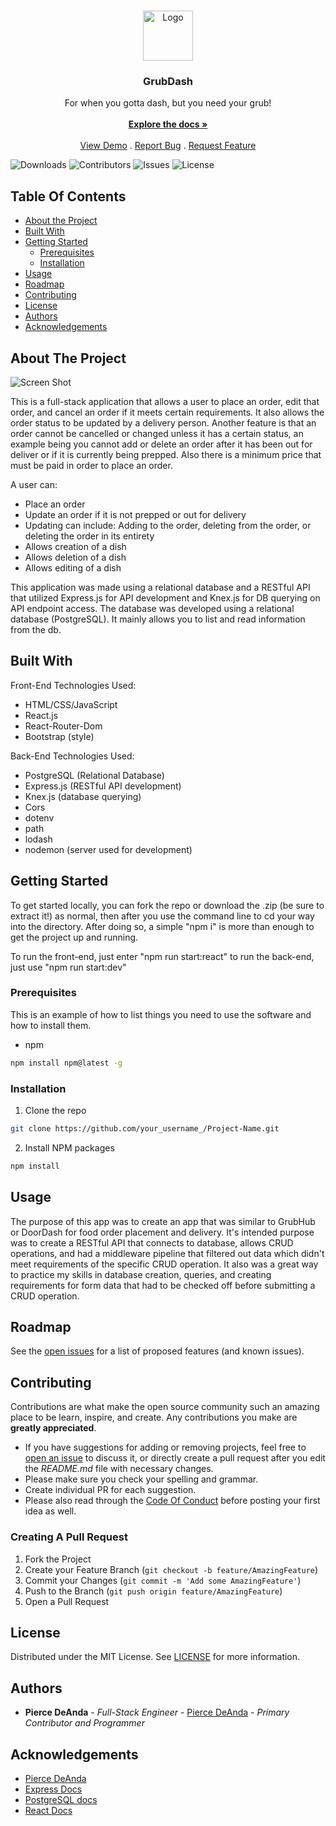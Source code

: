 <br/>
<p align="center">
  <a href="https://github.com/NewDevOnTheBlock/https://github.com/NewDevOnTheBlock/WeLoveMovies-Application">
    <img src="images/logo.png" alt="Logo" width="80" height="80">
  </a>

  <h3 align="center">GrubDash</h3>

  <p align="center">
    For when you gotta dash, but you need your grub!
    <br/>
    <br/>
    <a href="https://github.com/NewDevOnTheBlock/https://github.com/NewDevOnTheBlock/WeLoveMovies-Application"><strong>Explore the docs »</strong></a>
    <br/>
    <br/>
    <a href="https://github.com/NewDevOnTheBlock/https://github.com/NewDevOnTheBlock/WeLoveMovies-Application">View Demo</a>
    .
    <a href="https://github.com/NewDevOnTheBlock/https://github.com/NewDevOnTheBlock/WeLoveMovies-Application/issues">Report Bug</a>
    .
    <a href="https://github.com/NewDevOnTheBlock/https://github.com/NewDevOnTheBlock/WeLoveMovies-Application/issues">Request Feature</a>
  </p>
</p>

![Downloads](https://img.shields.io/github/downloads/NewDevOnTheBlock/https://github.com/NewDevOnTheBlock/WeLoveMovies-Application/total) ![Contributors](https://img.shields.io/github/contributors/NewDevOnTheBlock/https://github.com/NewDevOnTheBlock/WeLoveMovies-Application?color=dark-green) ![Issues](https://img.shields.io/github/issues/NewDevOnTheBlock/https://github.com/NewDevOnTheBlock/WeLoveMovies-Application) ![License](https://img.shields.io/github/license/NewDevOnTheBlock/https://github.com/NewDevOnTheBlock/WeLoveMovies-Application) 

## Table Of Contents

* [About the Project](#about-the-project)
* [Built With](#built-with)
* [Getting Started](#getting-started)
  * [Prerequisites](#prerequisites)
  * [Installation](#installation)
* [Usage](#usage)
* [Roadmap](#roadmap)
* [Contributing](#contributing)
* [License](#license)
* [Authors](#authors)
* [Acknowledgements](#acknowledgements)

## About The Project

![Screen Shot](ttps://we-love-movies-frontend-qip9.onrender.com)

This is a full-stack application that allows a user to place an order, edit that order, and cancel an order if it meets certain requirements. It also allows the order status to be updated by a delivery person. Another feature is that an order cannot be cancelled or changed unless it has a certain status, an example being you cannot add or delete an order after it has been out for deliver or if it is currently being prepped. Also there is a minimum price that must be paid in order to place an order. 

A user can:
- Place an order
- Update an order if it is not prepped or out for delivery
- Updating can include: Adding to the order, deleting from the order, or deleting the order in its entirety
- Allows creation of a dish
- Allows deletion of a dish
- Allows editing of a dish

This application was made using a relational database and a RESTful API that utilized Express.js for API development and Knex.js for DB querying on API endpoint access. The database was developed using a relational database (PostgreSQL). It mainly allows you to list and read information from the db.

## Built With

Front-End Technologies Used:
- HTML/CSS/JavaScript
- React.js
- React-Router-Dom
- Bootstrap (style)

Back-End Technologies Used:
- PostgreSQL (Relational Database)
- Express.js (RESTful API development)
- Knex.js (database querying)
- Cors
- dotenv
- path
- lodash
- nodemon (server used for development)

## Getting Started

To get started locally, you can fork the repo or download the .zip (be sure to extract it!) as normal, then after you use the command line to cd your way into the directory. After doing so, a simple "npm i" is more than enough to get the project up and running. 

To run the front-end, just enter "npm run start:react"
to run the back-end, just use "npm run start:dev"

### Prerequisites

This is an example of how to list things you need to use the software and how to install them.

* npm

```sh
npm install npm@latest -g
```

### Installation

1. Clone the repo

```sh
git clone https://github.com/your_username_/Project-Name.git
```

2. Install NPM packages

```sh
npm install
```

## Usage

The purpose of this app was to create an app that was similar to GrubHub or DoorDash for food order placement and delivery. It's intended purpose was to create a RESTful API that connects to database, allows CRUD operations, and had a middleware pipeline that filtered out data which didn't meet requirements of the specific CRUD operation. It also was a great way to practice my skills in database creation, queries, and creating requirements for form data that had to be checked off before submitting a CRUD operation.

## Roadmap

See the [open issues](https://github.com/NewDevOnTheBlock/https://github.com/NewDevOnTheBlock/WeLoveMovies-Application/issues) for a list of proposed features (and known issues).

## Contributing

Contributions are what make the open source community such an amazing place to be learn, inspire, and create. Any contributions you make are **greatly appreciated**.
* If you have suggestions for adding or removing projects, feel free to [open an issue](https://github.com/NewDevOnTheBlock/https://github.com/NewDevOnTheBlock/WeLoveMovies-Application/issues/new) to discuss it, or directly create a pull request after you edit the *README.md* file with necessary changes.
* Please make sure you check your spelling and grammar.
* Create individual PR for each suggestion.
* Please also read through the [Code Of Conduct](https://github.com/NewDevOnTheBlock/https://github.com/NewDevOnTheBlock/WeLoveMovies-Application/blob/main/CODE_OF_CONDUCT.md) before posting your first idea as well.

### Creating A Pull Request

1. Fork the Project
2. Create your Feature Branch (`git checkout -b feature/AmazingFeature`)
3. Commit your Changes (`git commit -m 'Add some AmazingFeature'`)
4. Push to the Branch (`git push origin feature/AmazingFeature`)
5. Open a Pull Request

## License

Distributed under the MIT License. See [LICENSE](https://github.com/NewDevOnTheBlock/https://github.com/NewDevOnTheBlock/WeLoveMovies-Application/blob/main/LICENSE.md) for more information.

## Authors

* **Pierce DeAnda** - *Full-Stack Engineer* - [Pierce DeAnda](https://github.com/NewDevOnTheBlock/) - *Primary Contributor and Programmer*

## Acknowledgements

* [Pierce DeAnda](https://github.com/NewDevOnTheBlock/)
* [Express Docs](https://expressjs.com/)
* [PostgreSQL docs](https://www.postgresql.org/)
* [React Docs](https://legacy.reactjs.org/docs/getting-started.html)
